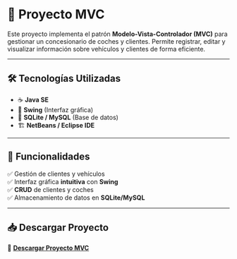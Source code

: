 # 🚗 Proyecto MVC 

Este proyecto implementa el patrón **Modelo-Vista-Controlador (MVC)** para gestionar un concesionario de coches y clientes. Permite registrar, editar y visualizar información sobre vehículos y clientes de forma eficiente.

---

## 🛠️ **Tecnologías Utilizadas**
- ☕ **Java SE**
- 🎨 **Swing** (Interfaz gráfica)
- 💾 **SQLite / MySQL** (Base de datos)
- 🏗️ **NetBeans / Eclipse IDE**

---

## 📌 **Funcionalidades**
✅ Gestión de clientes y vehículos  
✅ Interfaz gráfica **intuitiva** con **Swing**  
✅ **CRUD** de clientes y coches  
✅ Almacenamiento de datos en **SQLite/MySQL**  

---

## 📥 **Descargar Proyecto**
🔗 **[Descargar Proyecto MVC](https://github.com/alvarolc-iesiniesta/ProyectoMVC/archive/refs/heads/main.zip)**
